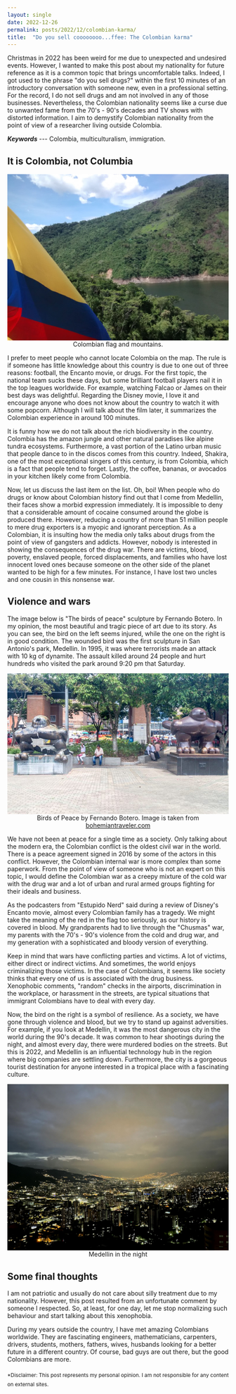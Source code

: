```yaml
---
layout: single
date: 2022-12-26
permalink: posts/2022/12/colombian-karma/
title:  "Do you sell coooooooo...ffee: The Colombian karma"
---
```


Christmas in 2022 has been weird for me due to unexpected and undesired events. However, I wanted to make this post about my nationality for future reference as it is a common topic that brings uncomfortable talks. Indeed, I got used to the phrase "do you sell drugs?" within the first 10 minutes of an introductory conversation with someone new, even in a professional setting. For the record, I do not sell drugs and am not involved in any of those businesses. Nevertheless, the Colombian nationality seems like a curse due to unwanted fame from the 70's - 90's decades and TV shows with distorted information. I aim to demystify Colombian nationality from the point of view of a researcher living outside Colombia.

***Keywords*** --- Colombia, multiculturalism, immigration.

## It is Colombia, not Columbia

<div style="text-align: center;">
    <img src="/images/bandera-colombia.jpg"
        alt="Bandera Colombia con montañas"
        style="display: block; margin-left: auto; margin-right: auto;" />
    <figcaption>Colombian flag and mountains.</figcaption>
</div>

I prefer to meet people who cannot locate Colombia on the map. The rule is if someone has little knowledge about this country is due to one out of three reasons: football, the Encanto movie, or drugs. For the first topic, the national team sucks these days, but some brilliant football players nail it in the top leagues worldwide. For example, watching Falcao or James on their best days was delightful. Regarding the Disney movie, I love it and encourage anyone who does not know about the country to watch it with some popcorn. Although I will talk about the film later, it summarizes the Colombian experience in around 100 minutes. 

It is funny how we do not talk about the rich biodiversity in the country. Colombia has the amazon jungle and other natural paradises like alpine tundra ecosystems. Furthermore, a vast portion of the Latino urban music that people dance to in the discos comes from this country. Indeed, Shakira, one of the most exceptional singers of this century, is from Colombia, which is a fact that people tend to forget. Lastly, the coffee, bananas, or avocados in your kitchen likely come from Colombia.

Now, let us discuss the last item on the list. Oh, boi! When people who do drugs or know about Colombian history find out that I come from Medellin, their faces show a morbid expression immediately. It is impossible to deny that a considerable amount of cocaine consumed around the globe is produced there. However, reducing a country of more than 51 million people to mere drug exporters is a myopic and ignorant perception. As a Colombian, it is insulting how the media only talks about drugs from the point of view of gangsters and addicts. However, nobody is interested in showing the consequences of the drug war. There are victims, blood, poverty, enslaved people, forced displacements, and families who have lost innocent loved ones because someone on the other side of the planet wanted to be high for a few minutes. For instance, I have lost two uncles and one cousin in this nonsense war.

## Violence and wars

The image below is "The birds of peace" sculpture by Fernando Botero. In my opinion, the most beautiful and tragic piece of art due to its story. As you can see, the bird on the left seems injured, while the one on the right is in good condition. The wounded bird was the first sculpture in San Antonio's park, Medellin. In 1995, it was where terrorists made an attack with 10 kg of dynamite. The assault killed around 24 people and hurt hundreds who visited the park around 9:20 pm that Saturday.

<div style="text-align: center;">
    <img src="/images/twin-birds.jpg"
        alt="Twin birds by Fernando Botero"
        style="display: block; margin-left: auto; margin-right: auto;" />
    <figcaption>Birds of Peace by Fernando Botero. Image is taken from <a href="https://bohemiantraveler.com/2010/10/boteros-sculptures-in-medellin/">bohemiantraveler.com</a></figcaption>
</div>

We have not been at peace for a single time as a society. Only talking about the modern era, the Colombian conflict is the oldest civil war in the world. There is a peace agreement signed in 2016 by some of the actors in this conflict. However, the Colombian internal war is more complex than some paperwork. From the point of view of someone who is not an expert on this topic, I would define the Colombian war as a creepy mixture of the cold war with the drug war and a lot of urban and rural armed groups fighting for their ideals and business.

As the podcasters from "Estupido Nerd" said during a review of Disney's Encanto movie, almost every Colombian family has a tragedy. We might take the meaning of the red in the flag too seriously, as our history is covered in blood. My grandparents had to live through the "Chusmas" war, my parents with the 70's - 90's violence from the cold and drug war, and my generation with a sophisticated and bloody version of everything. 

Keep in mind that wars have conflicting parties and victims. A lot of victims, either direct or indirect victims. And sometimes, the world enjoys criminalizing those victims. In the case of Colombians, it seems like society thinks that every one of us is associated with the drug business. Xenophobic comments, "random" checks in the airports, discrimination in the workplace, or harassment in the streets, are typical situations that immigrant Colombians have to deal with every day.

Now, the bird on the right is a symbol of resilience. As a society, we have gone through violence and blood, but we try to stand up against adversities. For example, if you look at Medellin, it was the most dangerous city in the world during the 90's decade. It was common to hear shootings during the night, and almost every day, there were murdered bodies on the streets. But this is 2022, and Medellin is an influential technology hub in the region where big companies are settling down. Furthermore, the city is a gorgeous tourist destination for anyone interested in a tropical place with a fascinating culture.

<div style="text-align: center;">
    <img src="/images/medellin-noche.jpg"
        alt="Medellin in the night"
        style="display: block; margin-left: auto; margin-right: auto;" />
    <figcaption>Medellin in the night</figcaption>
</div>

## Some final thoughts
 I am not patriotic and usually do not care about silly treatment due to my nationality. However, this post resulted from an unfortunate comment by someone I respected. So, at least, for one day, let me stop normalizing such behaviour and start talking about this xenophobia. 

During my years outside the country, I have met amazing Colombians worldwide. They are fascinating engineers, mathematicians, carpenters, drivers, students, mothers, fathers, wives, husbands looking for a better future in a different country. Of course, bad guys are out there, but the good Colombians are more.


<sub>*Disclaimer: This post represents my personal opinion. I am not responsible for any content on external sites.</sub> 
